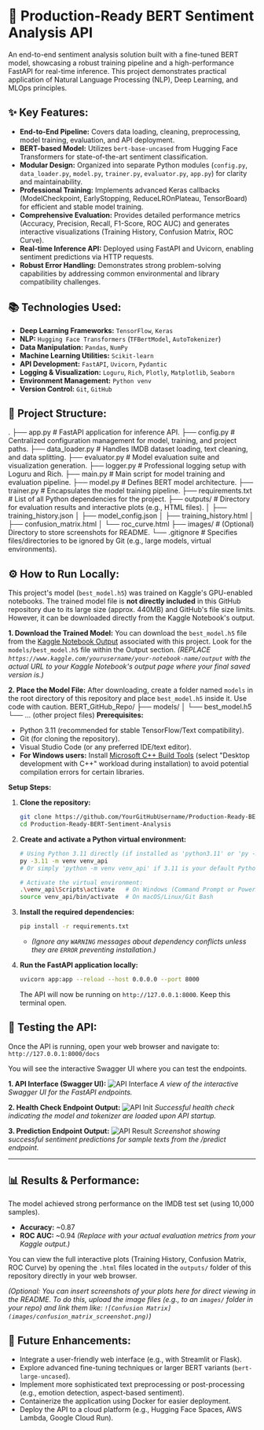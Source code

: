 # 🚀 Production-Ready BERT Sentiment Analysis API

An end-to-end sentiment analysis solution built with a fine-tuned BERT model, showcasing a robust training pipeline and a high-performance FastAPI for real-time inference. This project demonstrates practical application of Natural Language Processing (NLP), Deep Learning, and MLOps principles.

## ✨ Key Features:

*   **End-to-End Pipeline:** Covers data loading, cleaning, preprocessing, model training, evaluation, and API deployment.
*   **BERT-based Model:** Utilizes `bert-base-uncased` from Hugging Face Transformers for state-of-the-art sentiment classification.
*   **Modular Design:** Organized into separate Python modules (`config.py`, `data_loader.py`, `model.py`, `trainer.py`, `evaluator.py`, `app.py`) for clarity and maintainability.
*   **Professional Training:** Implements advanced Keras callbacks (ModelCheckpoint, EarlyStopping, ReduceLROnPlateau, TensorBoard) for efficient and stable model training.
*   **Comprehensive Evaluation:** Provides detailed performance metrics (Accuracy, Precision, Recall, F1-Score, ROC AUC) and generates interactive visualizations (Training History, Confusion Matrix, ROC Curve).
*   **Real-time Inference API:** Deployed using FastAPI and Uvicorn, enabling sentiment predictions via HTTP requests.
*   **Robust Error Handling:** Demonstrates strong problem-solving capabilities by addressing common environmental and library compatibility challenges.

## 📚 Technologies Used:

*   **Deep Learning Frameworks:** `TensorFlow`, `Keras`
*   **NLP:** `Hugging Face Transformers` (`TFBertModel`, `AutoTokenizer`)
*   **Data Manipulation:** `Pandas`, `NumPy`
*   **Machine Learning Utilities:** `Scikit-learn`
*   **API Development:** `FastAPI`, `Uvicorn`, `Pydantic`
*   **Logging & Visualization:** `Loguru`, `Rich`, `Plotly`, `Matplotlib`, `Seaborn`
*   **Environment Management:** `Python venv`
*   **Version Control:** `Git`, `GitHub`

## 📂 Project Structure:
.
├── app.py # FastAPI application for inference API.
├── config.py # Centralized configuration management for model, training, and project paths.
├── data_loader.py # Handles IMDB dataset loading, text cleaning, and data splitting.
├── evaluator.py # Model evaluation suite and visualization generation.
├── logger.py # Professional logging setup with Loguru and Rich.
├── main.py # Main script for model training and evaluation pipeline.
├── model.py # Defines BERT model architecture.
├── trainer.py # Encapsulates the model training pipeline.
├── requirements.txt # List of all Python dependencies for the project.
├── outputs/ # Directory for evaluation results and interactive plots (e.g., HTML files).
│ ├── training_history.json
│ ├── model_config.json
│ ├── training_history.html
│ ├── confusion_matrix.html
│ └── roc_curve.html
├── images/ # (Optional) Directory to store screenshots for README.
└── .gitignore # Specifies files/directories to be ignored by Git (e.g., large models, virtual environments).
## ⚙️ How to Run Locally:

This project's model (`best_model.h5`) was trained on Kaggle's GPU-enabled notebooks. The trained model file is **not directly included** in this GitHub repository due to its large size (approx. 440MB) and GitHub's file size limits. However, it can be downloaded directly from the Kaggle Notebook's output.

**1. Download the Trained Model:**
You can download the `best_model.h5` file from the [Kaggle Notebook Output](https://www.kaggle.com/yourusername/your-notebook-name/output) associated with this project. Look for the `models/best_model.h5` file within the Output section.
*(REPLACE `https://www.kaggle.com/yourusername/your-notebook-name/output` with the actual URL to your Kaggle Notebook's output page where your final saved version is.)*

**2. Place the Model File:**
After downloading, create a folder named `models` in the root directory of this repository and place `best_model.h5` inside it.
Use code with caution.
BERT_GitHub_Repo/
├── models/
│ └── best_model.h5
└── ... (other project files)
**Prerequisites:**
*   Python 3.11 (recommended for stable TensorFlow/Text compatibility).
*   Git (for cloning the repository).
*   Visual Studio Code (or any preferred IDE/text editor).
*   **For Windows users:** Install [Microsoft C++ Build Tools](https://visualstudio.microsoft.com/visual-cpp-build-tools/) (select "Desktop development with C++" workload during installation) to avoid potential compilation errors for certain libraries.

**Setup Steps:**

1.  **Clone the repository:**
    ```bash
    git clone https://github.com/YourGitHubUsername/Production-Ready-BERT-Sentiment-Analysis.git
    cd Production-Ready-BERT-Sentiment-Analysis
    ```

2.  **Create and activate a Python virtual environment:**
    ```bash
    # Using Python 3.11 directly (if installed as 'python3.11' or 'py -3.11')
    py -3.11 -m venv venv_api 
    # Or simply 'python -m venv venv_api' if 3.11 is your default Python.
    
    # Activate the virtual environment:
    .\venv_api\Scripts\activate   # On Windows (Command Prompt or PowerShell)
    source venv_api/bin/activate  # On macOS/Linux/Git Bash
    ```

3.  **Install the required dependencies:**
    ```bash
    pip install -r requirements.txt
    ```
    *   *(Ignore any `WARNING` messages about dependency conflicts unless they are `ERROR` preventing installation.)*

4.  **Run the FastAPI application locally:**
    ```bash
    uvicorn app:app --reload --host 0.0.0.0 --port 8000
    ```
    The API will now be running on `http://127.0.0.1:8000`. Keep this terminal open.

## 🧪 Testing the API:

Once the API is running, open your web browser and navigate to: `http://127.0.0.1:8000/docs`

You will see the interactive Swagger UI where you can test the endpoints.

**1. API Interface (Swagger UI):**
![API Interface](API%20Images%20Output%20Test/API%20Interface.png)
*A view of the interactive Swagger UI for the FastAPI endpoints.*

**2. Health Check Endpoint Output:**
![API Init](API%20Images%20Output%20Test/API%20Init.png)
*Successful health check indicating the model and tokenizer are loaded upon API startup.*

**3. Prediction Endpoint Output:**
![API Result](API%20Images%20Output%20Test/API%20result.png)
*Screenshot showing successful sentiment predictions for sample texts from the /predict endpoint.*

---

## 📊 Results & Performance:

The model achieved strong performance on the IMDB test set (using 10,000 samples).
*   **Accuracy:** ~0.87
*   **ROC AUC:** ~0.94
*(Replace with your actual evaluation metrics from your Kaggle output.)*

You can view the full interactive plots (Training History, Confusion Matrix, ROC Curve) by opening the `.html` files located in the `outputs/` folder of this repository directly in your web browser.

*(Optional: You can insert screenshots of your plots here for direct viewing in the README. To do this, upload the image files (e.g., to an `images/` folder in your repo) and link them like: `![Confusion Matrix](images/confusion_matrix_screenshot.png)`)*

## 🚀 Future Enhancements:

*   Integrate a user-friendly web interface (e.g., with Streamlit or Flask).
*   Explore advanced fine-tuning techniques or larger BERT variants (`bert-large-uncased`).
*   Implement more sophisticated text preprocessing or post-processing (e.g., emotion detection, aspect-based sentiment).
*   Containerize the application using Docker for easier deployment.
*   Deploy the API to a cloud platform (e.g., Hugging Face Spaces, AWS Lambda, Google Cloud Run).


